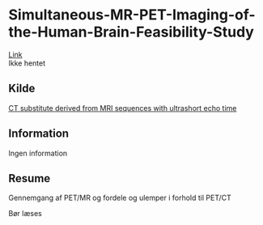 <h1>
	Simultaneous-MR-PET-Imaging-of-the-Human-Brain-Feasibility-Study
</h1>
<a href="http://pubs.rsna.org/doi/pdf/10.1148/radiol.2483071927">
	Link
</a><br />
<a>
	Ikke hentet
</a>
<h2>
	Kilde
</h2>
<a href="../CT substitute derived from MRI sequences with ultrashort echo time/">
	CT substitute derived from MRI sequences with ultrashort echo time
</a>
<h2>
	Information
</h2>
<p>
	Ingen information
</p>
<h2>
	Resume
</h2>
<p>
	Gennemgang af PET/MR og fordele og ulemper i forhold til PET/CT
</p>
<p>
	Bør læses
</p>
